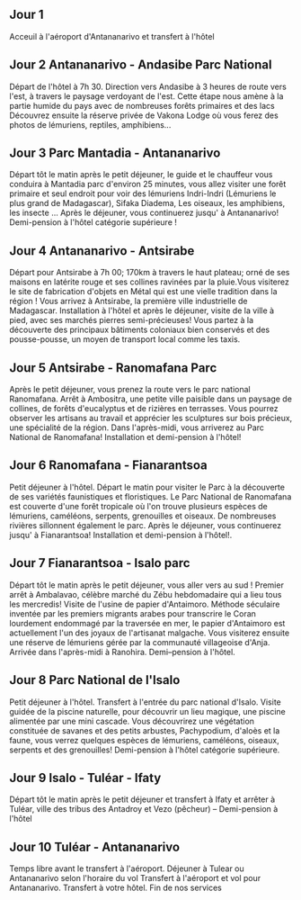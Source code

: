## Jour 1
Acceuil à l'aéroport d'Antananarivo et
transfert à l'hôtel

## Jour 2 Antananarivo - Andasibe Parc National
Départ de l'hôtel à 7h 30. Direction vers Andasibe à
3 heures de route vers l'est, à travers le paysage
verdoyant de l'est. Cette étape nous amène à la partie 
humide du pays avec de nombreuses forêts primaires et des lacs
Découvrez ensuite la réserve privée de Vakona Lodge où vous ferez
des photos de lémuriens, reptiles, amphibiens...

## Jour 3 Parc Mantadia - Antananarivo
Départ tôt le matin après le petit déjeuner, le guide et le chauffeur vous conduira à Mantadia parc d'environ 25 minutes, vous allez visiter une forêt primaire et seul endroit pour voir des lémuriens Indri-Indri (Lémuriens le plus grand de Madagascar), Sifaka Diadema, Les oiseaux, les amphibiens, les insecte ... Après le déjeuner, vous continuerez jusqu' à Antananarivo! Demi-pension à l'hôtel catégorie supérieure !

## Jour 4 Antananarivo - Antsirabe
Départ pour Antsirabe à 7h 00; 170km à travers le haut plateau; 
orné de ses maisons en latérite rouge et ses collines ravinées 
par la pluie.Vous visiterez le site de fabrication d'objets en Métal
qui est une vielle tradition dans la région !
Vous arrivez à Antsirabe, la première ville industrielle de Madagascar.
Installation à l'hôtel et après le déjeuner, visite de la ville à pied, avec ses marchés pierres semi-précieuses! Vous partez à la découverte des principaux bâtiments coloniaux bien
conservés et des pousse-pousse, un moyen de transport local comme les taxis.

## Jour 5 Antsirabe - Ranomafana Parc 
Après le petit déjeuner, vous prenez la route vers le parc national
Ranomafana. Arrêt à Ambositra, une petite ville paisible dans un paysage
de collines, de forêts d'eucalyptus et de rizières en terrasses.
Vous pourrez observer les artisans au travail et apprécier 
les sculptures sur bois précieux, une spécialité de la région.
Dans l'après-midi, vous arriverez au Parc National de Ranomafana! 
Installation et demi-pension à l'hôtel!

## Jour 6 Ranomafana - Fianarantsoa
Petit déjeuner à l'hôtel.
Départ le matin pour visiter le Parc à la découverte de ses variétés faunistiques et floristiques. Le Parc National de Ranomafana est couverte d'une forêt tropicale où
l'on trouve plusieurs espèces de lémuriens, caméléons, serpents, grenouilles et oiseaux.
De nombreuses rivières sillonnent également le parc. Après le déjeuner, vous continuerez jusqu' à Fianarantsoa! Installation et demi-pension à l'hôtel!.

## Jour 7 Fianarantsoa - Isalo parc
Départ tôt le matin après le petit déjeuner, vous aller vers au sud ! Premier arrêt à  Ambalavao, célèbre marché du Zébu hebdomadaire qui a lieu tous les mercredis!
Visite de l'usine de papier d'Antaimoro. Méthode séculaire inventée par les premiers migrants arabes pour transcrire le Coran lourdement endommagé par la traversée en mer, le papier d'Antaimoro est actuellement l'un des joyaux de l'artisanat malgache. Vous visiterez ensuite
une réserve de lémuriens gérée par la communauté villageoise d'Anja.
Arrivée dans l'après-midi à Ranohira. Demi–pension à l'hôtel.

## Jour 8 Parc National de l'Isalo
Petit déjeuner à l'hôtel.
Transfert à l'entrée du parc national d'Isalo.
Visite guidée de la piscine naturelle, pour découvrir un lieu magique, une piscine alimentée par une mini cascade.  Vous découvrirez une végétation  constituée de savanes et des petits arbustes, Pachypodium, d'aloès et la faune, vous verrez quelques espèces de lémuriens, caméléons, oiseaux, serpents et des grenouilles! Demi-pension à l'hôtel catégorie supérieure.

## Jour 9 Isalo - Tuléar - Ifaty
Départ tôt le matin après le petit déjeuner et transfert à Ifaty et arrêter à Tuléar, ville des tribus des Antadroy et Vezo (pêcheur) – Demi-pension à l'hôtel

## Jour 10 Tuléar - Antananarivo
Temps libre avant le transfert à l'aéroport.
Déjeuner à Tulear ou Antananarivo selon l'horaire du vol
Transfert à l'aéroport et vol pour Antananarivo.
Transfert à votre hôtel.
Fin de nos services


